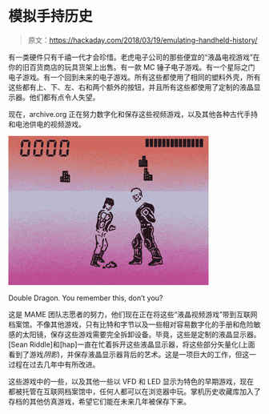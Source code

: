 # 模拟手持历史

> 原文：<https://hackaday.com/2018/03/19/emulating-handheld-history/>

有一类硬件只有千禧一代才会珍惜。老虎电子公司的那些便宜的“液晶电视游戏”在你的旧百货商店的玩具货架上出售。有一款 MC 锤子电子游戏。有一个星际之门电子游戏。有一个回到未来的电子游戏。所有这些都使用了相同的塑料外壳，所有这些都有上、下、左、右和两个额外的按钮，并且所有这些都使用了定制的液晶显示器。他们都有点令人失望。

现在，archive.org 正在努力数字化和保存这些视频游戏，以及其他各种古代手持和电池供电的视频游戏。

[![](img/11187f2f730c6121461da583c130b675.png)](https://hackaday.com/wp-content/uploads/2018/03/double-dragon.png)

Double Dragon. You remember this, don’t you?

这是 MAME 团队志愿者的努力，他们现在正在将这些“液晶视频游戏”带到互联网档案馆。不像其他游戏，只有比特和字节以及一些相对容易数字化的手册和危险敏感的太阳镜，保存这些游戏需要完全拆卸设备。毕竟，这些是定制的液晶显示器。[Sean Riddle]和[hap]一直在忙着拆开这些液晶显示器，将这些部分矢量化(上面看到了游戏*阴影*)，并保存液晶显示器背后的艺术。这是一项巨大的工作，但这一过程在过去几年中有所改进。

这些游戏中的一些，以及其他一些以 VFD 和 LED 显示为特色的早期游戏，现在都被托管在互联网档案馆中，任何人都可以在浏览器中玩。掌机历史收藏库加入了存档的其他仿真游戏，希望它们能在未来几年被保存下来。